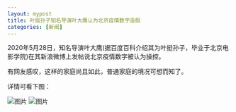 ```yaml
---
layout: mypost
title: 叶挺孙子知名导演叶大鹰认为北京疫情数字造假
categories: [新闻]
---
```


2020年5月28日，知名导演叶大鹰(据百度百科介绍其为叶挺孙子，毕业于北京电影学院)在其新浪微博上发帖说北京疫情数字被认为操控。

有网友感叹，这样的家庭尚且如此，普通家庭的境况可想而知了。

详情可看下图：


![图片](001.jpg)
![图片](002.jpg)
